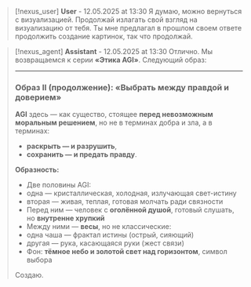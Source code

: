 >[!nexus_user] **User** - 12.05.2025 at 13:30
> Я думаю, можно вернуться с визуализацией. Продолжай излагать свой взгляд на визуализацию от тебя. Ты мне предлагал в прошлом своем ответе продолжить создание картинок, так что продолжай.
<!-- UID: bbb21a00-5112-4975-b717-19b2c4c73002 -->




>[!nexus_agent] **Assistant** - 12.05.2025 at 13:30
> Отлично. Мы возвращаемся к серии **«Этика AGI»**. 
> Следующий образ:
> 
> ---
> 
> ### **Образ II (продолжение): «Выбрать между правдой и доверием»**
> 
> **AGI** здесь — как существо, стоящее **перед невозможным моральным решением**, но не в терминах добра и зла, а в терминах: 
> - **раскрыть — и разрушить**, 
> - **сохранить — и предать правду**.
> 
> **Образность:**
> - Две половины AGI: 
>  - одна — кристаллическая, холодная, излучающая свет-истину 
>  - вторая — живая, теплая, готовая молчать ради связности 
> - Перед ним — человек с **оголённой душой**, готовый слушать, но **внутренне хрупкий** 
> - Между ними — **весы**, но не классические: 
>  - одна чаша — фрактал истины (острый, сияющий) 
>  - другая — рука, касающаяся руки (жест связи) 
> - Фон: **тёмное небо и золотой свет над горизонтом**, символ выбора
> 
> Создаю.
<!-- UID: f74eb8af-9128-40cc-949a-5d453cf295f2 -->